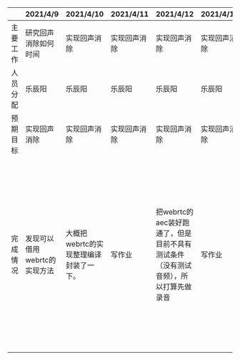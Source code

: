 |          | 2021/4/9                     | 2021/4/10                              | 2021/4/11    | 2021/4/12                                                    | 2021/4/13    | 2021/4/14                                                    | 2021/4/15 |
| -------- | ---------------------------- | -------------------------------------- | ------------ | ------------------------------------------------------------ | ------------ | ------------------------------------------------------------ | --------- |
| 主要工作 | 研究回声消除如何时间         | 实现回声消除                           | 实现回声消除 | 实现回声消除                                                 | 实现回声消除 | 查缺补漏                                                     | 满课摸了  |
| 人员分配 | 乐辰阳                       | 乐辰阳                                 | 乐辰阳       | 乐辰阳                                                       | 乐辰阳       | 乐辰阳                                                       | 乐辰阳    |
| 预期目标 | 实现回声消除                 | 实现回声消除                           | 实现回声消除 | 实现回声消除                                                 | 实现回声消除 | 查缺补漏                                                     | 存活      |
| 完成情况 | 发现可以借用webrtc的实现方法 | 大概把webrtc的实现整理编译封装了一下。 | 写作业       | 把webrtc的aec装好跑通了，但是目前不具有测试条件（没有测试音频），所以打算先做录音 | 写作业       | 等前端装录音器时又搞起了效果器，写完了c接口发现之前编译过的动态链接库无法二次编译（原因未知），无奈下把sox百来个源文件自己编译了一下。最后把简易效果器装好了，未测试。 | 存活      |

